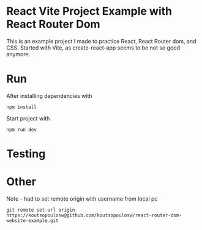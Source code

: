# React Vite Project Example with React Router Dom

This is an example project I made to practice React, React Router dom, and CSS. Started with Vite, as create-react-app seems to be not so good anymore.

# Run
After installing dependencies with

```
npm install
```

Start project with

```
npm run dev
```

# Testing

# Other
Note - had to set remote origin with username from local pc
```
git remote set-url origin https://koutsopoulosw@github.com/koutsopoulosw/react-router-dom-website-example.git
```